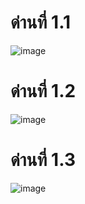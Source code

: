 # ด่านที่ 1.1

![image](https://user-images.githubusercontent.com/92083472/145679708-2d2d88e5-8791-49a3-9b59-8b4aa8c2e44b.png)

# ด่านที่ 1.2
![image](https://user-images.githubusercontent.com/92083472/145679769-2dc83301-80af-4335-8742-83e25e8dc921.png)

# ด่านที่ 1.3
![image](https://user-images.githubusercontent.com/92083472/145679815-509eda9f-73a5-4f86-801c-b46bbe8fab6f.png)
